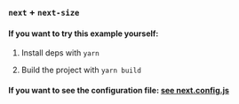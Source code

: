 ### `next` + `next-size`

#### If you want to try this example yourself:

1. Install deps with `yarn`

2. Build the project with `yarn build`

#### If you want to see the configuration file: [see next.config.js](next.config.js)
